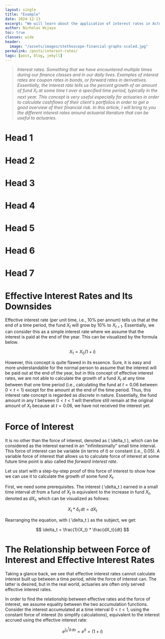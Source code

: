 ```yaml
---
layout: single
title: "Example"
date: 2024-12-13
excerpt: "We will learn about the application of interest rates in Actuarial Science."
author: Nicholas Wijaya
toc: true
classes: wide
header: 
  image: "/assets/images/stethoscope-financial-graphs-scaled.jpg"
permalink: /posts/interest-rates/
tags: [post, blog, jekyll]
---
```


> *Interest rates. Something that we have encountered multiple times during our finance classes and in our daily lives. Examples of interest rates are coupon rates in bonds, or forward rates in derivatives. Essentially, the interest rate tells us the percent growth of an amount of fund $X_t$ at some time t over a specified time period, typically in the next year. This concept is very useful especially for actuaries in order to calculate cashflows of their client's portfolios in order to get a good overview of their financial risk. In this article, I will bring to you the different interest rates around actuarial literature that can be useful to actuaries.*

# Head 1

# Head 2

# Head 3

# Head 4

# Head 5

# Head 6

# Head 7

# Effective Interest Rates and Its Downsides

Effective interest rate (per unit time, i.e., 10% per annum) tells us that at the end of a time period, the fund $X_t$ will grow by 10% to $X_{t+1}$. Essentially, we can consider this as a simple interest rate where we assume that the interest is paid at the end of the year. This can be visualized by the formula below.

$$
X_1 = X_0(1+i)
$$

However, this concept is quite flawed in its essence. Sure, it is easy and more understandable for the normal person to assume that the interest will be paid out at the end of the year, but in this concept of effective interest rates, we are not able to calculate the growth of a fund $X_t$ at any time between that one time period (i.e., calculating the fund at $t=0.06$ between $0<t<1$) except for the amount at the end of the time period. Thus, this interest rate concept is regarded as *discrete* in nature. Essentially, the fund amount in any $t$ between $0<t<1$ will therefore still remain at the original amount of $X_t$ because at $t=0.06$, we have not received the interest yet.

# Force of Interest

It is no other than the force of interest, denoted as \( \delta_t \), which can be considered as the interest earned in an "infinitesimally" small time interval. This force of interest can be variable (in terms of $t$) or constant (i.e., 0.05). A variable force of interest that allows us to calculate force of interest at some future time point is also called the *forward interest rate*.

Let us start with a step-by-step proof of this force of interest to show how we can use it to calculate the growth of some fund $X_t$.

First, we need some prerequisites. The interest \( \delta_t \) earned in a small time interval $dt$ from a fund of $X_t$ is equivalent to the increase in fund $X_t$, denoted as $dX_t$, which can be visualized as follows:

$$
X_t * \delta_t \, dt = dX_t
$$

Rearranging the equation, with \( \delta_t \) as the subject, we get:

$$
\delta_t = \frac{1}{X_t} * \frac{dX_t}{dt}
$$

# The Relationship between Force of Interest and Effective Interest Rates

Taking a glance back, we see that effective interest rates cannot calculate interest built up between a time period, while the force of interest can. The latter is desired, but in the real world, actuaries are often only served effective interest rates. 

In order to find the relationship between effective rates and the force of interest, we assume equality between the two accumulation functions. Consider the interest accumulated at a time interval $0<t<1$, using the constant force of interest (to simplify calculations), equivalent to the interest accrued using the effective interest rate:

$$
e^{\int_0^1 \delta \, ds} = e^{\delta} = (1+i)
$$
